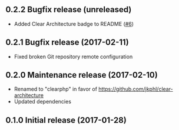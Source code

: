 ## 0.2.2 Bugfix release (unreleased)

* Added Clear Architecture badge to README ([#6](https://github.com/jkphl/generator-clearphp/issues/6))

## 0.2.1 Bugfix release (2017-02-11)

* Fixed broken Git repository remote configuration

## 0.2.0 Maintenance release (2017-02-10)

* Renamed to "clearphp" in favor of https://github.com/jkphl/clear-architecture
* Updated dependencies

## 0.1.0 Initial release (2017-01-28)
